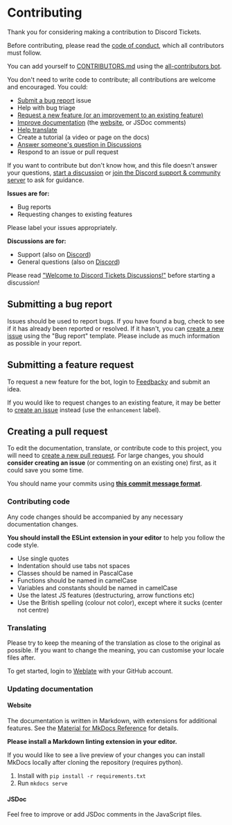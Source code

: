 # Contributing

Thank you for considering making a contribution to Discord Tickets.

Before contributing, please read the [code of conduct](CODE_OF_CONDUCT.md), which all contributors must follow.

You can add yourself to [CONTRIBUTORS.md](https://github.com/discord-tickets/bot/blob/main/CONTRIBUTORS.md) using the [all-contributors bot](https://allcontributors.org/docs/en/bot/usage).

You don't need to write code to contribute; all contributions are welcome and encouraged. You could:

- [Submit a bug report](#submitting-a-bug-report) issue
- Help with bug triage
- [Request a new feature (or an improvement to an existing feature)](#submitting-a-feature-request)
- [Improve documentation](#updating-documentation) (the [website](https://discordtickets.app), or JSDoc comments)
- [Help translate](#translating)
- Create a tutorial (a video or page on the docs)
- [Answer someone's question in Discussions](https://github.com/discord-tickets/bot/discussions/categories/support-q-a?discussions_q=category%3A%22Support+%28Q%26A%29%22+is%3Aunanswered)
- Respond to an issue or pull request

If you want to contribute but don't know how, and this file doesn't answer your questions, [start a discussion](https://github.com/discord-tickets/bot/discussions/new) or [join the Discord support & community server](https://go.eartharoid.me/discord) to ask for guidance.

**Issues are for:**

- Bug reports
- Requesting changes to existing features

Please label your issues appropriately.

**Discussions are for:**

- Support (also on [Discord](https://go.eartharoid.me/discord))
- General questions (also on [Discord](https://go.eartharoid.me/discord))
<!-- - Requesting new features -->

Please read ["Welcome to Discord Tickets Discussions!"](https://github.com/discord-tickets/bot/discussions/77) before starting a discussion!

## Submitting a bug report

Issues should be used to report bugs. If you have found a bug, check to see if it has already been reported or resolved. If it hasn't, you can [create a new issue](https://github.com/discord-tickets/bot/issues/new/choose) using the "Bug report" template. Please include as much information as possible in your report.

## Submitting a feature request

<!-- To request a new feature, [start a new discussion](https://github.com/discord-tickets/bot/discussions/new?category=Ideas) under the Ideas category so other members of the community can discuss the request and vote on it. -->

To request a new feature for the bot, login to [Feedbacky](https://app.feedbacky.net/b/dsctickets) and submit an idea.

If you would like to request changes to an existing feature, it may be better to [create an issue](https://github.com/discord-tickets/bot/issues/new) instead (use the `enhancement` label).

## Creating a pull request

To edit the documentation, translate, or contribute code to this project, you will need to [create a new pull request](https://github.com/discord-tickets/bot/compare). For large changes, you should **consider creating an issue** (or commenting on an existing one) first, as it could save you some time.

You should name your commits using [**this commit message format**](https://github.com/angular/material/blob/master/.github/CONTRIBUTING.md#-commit-message-format).

### Contributing code

Any code changes should be accompanied by any necessary documentation changes.

**You should install the ESLint extension in your editor** to help you follow the code style.

- Use single quotes
- Indentation should use tabs not spaces
- Classes should be named in PascalCase
- Functions should be named in camelCase
- Variables and constants should be named in camelCase
- Use the latest JS features (destructuring, arrow functions etc)
- Use the British spelling (colour not color), except where it sucks (center not centre)

### Translating

Please try to keep the meaning of the translation as close to the original as possible. If you want to change the meaning, you can customise your locale files after.

To get started, login to [Weblate](https://hosted.weblate.org/engage/discord-tickets/) with your GitHub account.

### Updating documentation

#### Website

The documentation is written in Markdown, with extensions for additional features. See the [Material for MkDocs Reference](https://squidfunk.github.io/mkdocs-material/reference/abbreviations/) for details.

**Please install a Markdown linting extension in your editor.**

If you would like to see a live preview of your changes you can install MkDocs locally after cloning the repository (requires python).

1. Install with `pip install -r requirements.txt`
2. Run `mkdocs serve`

#### JSDoc

Feel free to improve or add JSDoc comments in the JavaScript files.
